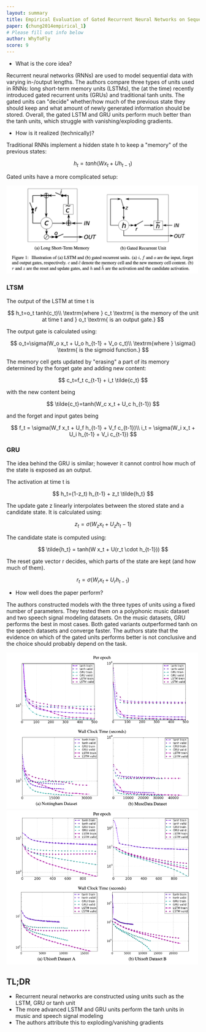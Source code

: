```yaml
---
layout: summary
title: Empirical Evaluation of Gated Recurrent Neural Networks on Sequence Modeling
paper: {chung2014empirical_1}
# Please fill out info below
author: WhyToFly
score: 9
---
```


* What is the core idea?

Recurrent neural networks (RNNs) are used to model sequential data with varying in-/output lengths. 
The authors compare three types of units used in RNNs: long short-term memory units (LSTMs), the (at the time) recently introduced gated recurrent units (GRUs) and traditional tanh units.
The gated units can "decide" whether/how much of the previous state they should keep and what amount of newly generated information should be stored.
Overall, the gated LSTM and GRU units perform much better than the tanh units, which struggle with vanishing/exploding gradients.

* How is it realized (technically)?

Traditional RNNs implement a hidden state h to keep a "memory" of the previous states:

$$
h_{t}=tanh(Wx_t+Uh_{t-1})
$$

Gated units have a more complicated setup:

<img width="500px" src="chung2014empirical_1_gated.png"/>

### LTSM

The output of the LSTM at time t is

$$
h_t=o_t tanh(c_t)\\
\textrm{where } c_t \textrm{ is the memory of the unit at time t and } o_t \textrm{ is an output gate.} 
$$

The output gate is calculated using:

$$
o_t=\sigma(W_o x_t + U_o h_{t-1} + V_o c_t)\\
\textrm{where } \sigma() \textrm{ is the sigmoid function.} 
$$

The memory cell gets updated by "erasing" a part of its memory determined by the forget gate and adding new content:

$$
c_t=f_t c_{t-1} + i_t \tilde{c_t}
$$

with the new content being

$$
\tilde{c_t}=tanh(W_c x_t + U_c h_{t-1})
$$

and the forget and input gates being

$$
f_t = \sigma(W_f x_t + U_f h_{t-1} + V_f c_{t-1})\\
i_t = \sigma(W_i x_t + U_i h_{t-1} + V_i c_{t-1})
$$

### GRU

The idea behind the GRU is similar; however it cannot control how much of the state is exposed as an output.

The activation at time t is

$$
h_t=(1-z_t) h_{t-1} + z_t \tilde{h_t}
$$

The update gate z linearly interpolates between the stored state and a candidate state.
It is calculated using:

$$
z_t = \sigma(W_z x_t + U_z h_t-1)
$$

The candidate state is computed using:

$$
\tilde{h_t} = tanh(W x_t + U(r_t \cdot h_{t-1}))
$$

The reset gate vector r decides, which parts of the state are kept (and how much of them).

$$
r_t = \sigma(W_r x_t + U_r h_{t-1})
$$


* How well does the paper perform?

The authors constructed models with the three types of units using a fixed number of parameters.
They tested them on a polyphonic music dataset and two speech signal modeling datasets.
On the music datasets, GRU performs the best in most cases. 
Both gated variants outperformed tanh on the speech datasets and converge faster.
The authors state that the evidence on which of the gated units performs better is not conclusive and the choice should probably depend on the task.


<img width="500px" src="chung2014empirical_1_results_music.png"/>
<img width="500px" src="chung2014empirical_1_results_speech.png"/>

## TL;DR
* Recurrent neural networks are constructed using units such as the LSTM, GRU or tanh unit
* The more advanced LSTM and GRU units perform the tanh units in music and speech signal modeling
* The authors attribute this to exploding/vanishing gradients
